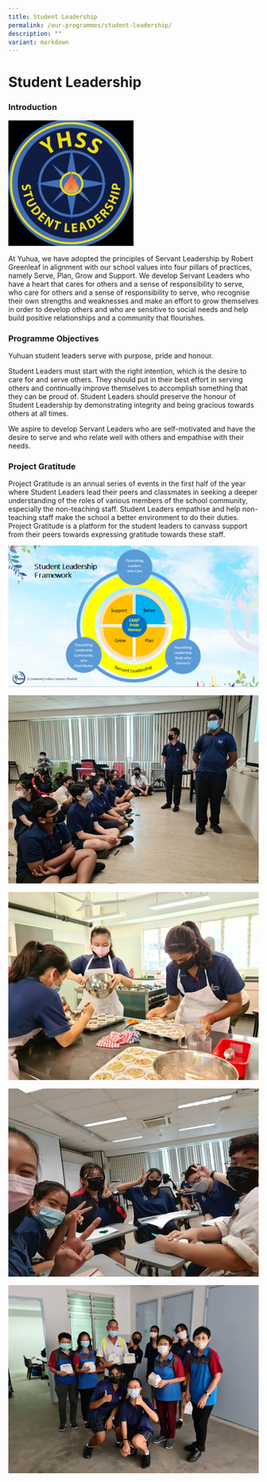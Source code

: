 ```yaml
---
title: Student Leadership
permalink: /our-programmes/student-leadership/
description: ""
variant: markdown
---
```

# **Student Leadership**

### Introduction

<img src="/images/Student%20Leadership%201.png" style="width:50%">

At Yuhua, we have adopted the principles of Servant Leadership by Robert Greenleaf in alignment with our school values into four pillars of practices, namely Serve, Plan, Grow and Support. We develop Servant Leaders who have a heart that cares for others and a sense of responsibility to serve,&nbsp; who care for others and a sense of responsibility to serve, who recognise their own strengths and weaknesses and make an effort to grow themselves in order to develop others and who are sensitive to social needs and help build positive relationships and a community that flourishes.&nbsp;  

### Programme Objectives

Yuhuan student leaders serve with purpose, pride and honour.&nbsp;

Student Leaders must start with the right intention, which is the desire to care for and serve others. They should put in their best effort in serving others and continually improve themselves to accomplish something that they can be proud of. Student Leaders should preserve the honour of Student Leadership by demonstrating integrity and being gracious towards others at all times.

We aspire to develop Servant Leaders who are self-motivated and have the desire to serve and who relate well with others and empathise with their needs.

### Project Gratitude

Project Gratitude is an annual series of events in the first half of the year where Student Leaders lead their peers and classmates in seeking a deeper understanding of the roles of various members of the school community, especially the non-teaching staff. Student Leaders empathise and help non-teaching staff make the school a better environment to do their duties. Project Gratitude is a platform for the student leaders to canvass support from their peers towards expressing gratitude towards these staff.

![](/images/Student%20Leadership%202.png)

![](/images/Student%20Leadership%203.jpg)

![](/images/Student%20Leadership%204.jpg)

![](/images/Student%20Leadership%205.jpg)

![](/images/Student%20Leadership%206.jpg)
